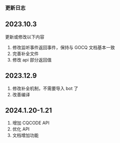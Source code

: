 ### 更新日志

## 2023.10.3

更新或修改以下内容

1. 修改监听事件返回事件，保持与 GOCQ 文档基本一致
2. 完善补全文件
3. 修改 api 部分返回值

## 2023.12.9

1. 修改补全机制，不需要导入 bot 了
2. 改善编译

## 2024.1.20-1.21

1. 增加 CQCODE API
2. 优化 API
3. 文档增加功能

